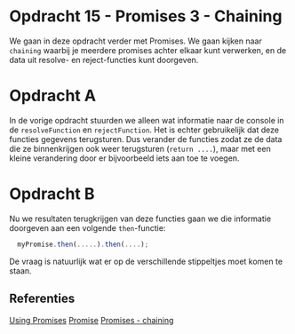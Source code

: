 # Opdracht 15 - Promises 3 - Chaining

We gaan in deze opdracht verder met Promises. We gaan kijken naar `chaining`  waarbij je meerdere promises achter elkaar
kunt verwerken, en de data uit resolve- en reject-functies kunt doorgeven.

# Opdracht A
In de vorige opdracht stuurden we alleen wat informatie naar de console in de `resolveFunction` en `rejectFunction`. 
Het is echter gebruikelijk dat deze functies gegevens terugsturen. Dus verander de functies zodat ze de data die ze
binnenkrijgen ook weer terugsturen (`return ....`), maar met een kleine verandering door er bijvoorbeeld iets
aan toe te voegen.

# Opdracht B
Nu we resultaten terugkrijgen van deze functies gaan we die informatie doorgeven aan een volgende `then`-functie:
```javascript
  myPromise.then(.....).then(....);
``` 

De vraag is natuurlijk wat er op de verschillende stippeltjes moet komen te staan.

## Referenties
[Using Promises](https://developer.mozilla.org/en-US/docs/Web/JavaScript/Guide/Using_promises)
[Promise](https://developer.mozilla.org/en-US/docs/Web/JavaScript/Reference/Global_Objects/Promise)
[Promises - chaining](https://developer.mozilla.org/en-US/docs/Web/JavaScript/Reference/Global_Objects/Promise/then#Chaining)